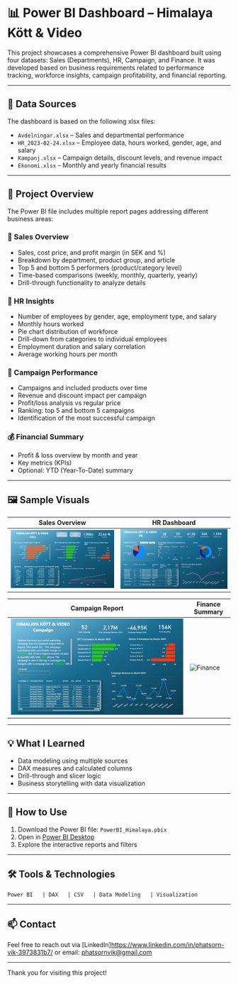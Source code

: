 
# 📊 Power BI Dashboard – Himalaya Kött & Video

This project showcases a comprehensive Power BI dashboard built using four datasets: Sales (Departments), HR, Campaign, and Finance. It was developed based on business requirements related to performance tracking, workforce insights, campaign profitability, and financial reporting.

---

## 📁 Data Sources

The dashboard is based on the following xlsx files:

- `Avdelningar.xlsx` – Sales and departmental performance
- `HR_2023-02-24.xlsx` – Employee data, hours worked, gender, age, and salary
- `Kampanj.xlsx` – Campaign details, discount levels, and revenue impact
- `Ekonomi.xlsx` – Monthly and yearly financial results

---

## 🧩 Project Overview

The Power BI file includes multiple report pages addressing different business areas:

### 🛒 Sales Overview
- Sales, cost price, and profit margin (in SEK and %)
- Breakdown by department, product group, and article
- Top 5 and bottom 5 performers (product/category level)
- Time-based comparisons (weekly, monthly, quarterly, yearly)
- Drill-through functionality to analyze details

### 👥 HR Insights
- Number of employees by gender, age, employment type, and salary
- Monthly hours worked
- Pie chart distribution of workforce
- Drill-down from categories to individual employees
- Employment duration and salary correlation
- Average working hours per month

### 🎯 Campaign Performance
- Campaigns and included products over time
- Revenue and discount impact per campaign
- Profit/loss analysis vs regular price
- Ranking: top 5 and bottom 5 campaigns
- Identification of the most successful campaign

### 💰 Financial Summary
- Profit & loss overview by month and year
- Key metrics (KPIs)
- Optional: YTD (Year-To-Date) summary

---

## 🖼️ Sample Visuals

| Sales Overview | HR Dashboard |
|----------------|--------------|
| ![Sales](screenshot/sales-overview.png) | ![HR](screenshot/hr-insights.png) |

| Campaign Report | Finance Summary |
|----------------|-----------------|
| ![Campaign](screenshot/campaign-analysis.png) | ![Finance](screenshot/finance-summary.png) |

---

## 💡 What I Learned

- Data modeling using multiple sources
- DAX measures and calculated columns
- Drill-through and slicer logic
- Business storytelling with data visualization

---

## 📂 How to Use

1. Download the Power BI file: `PowerBI_Himalaya.pbix`
2. Open in [Power BI Desktop](https://powerbi.microsoft.com/en-us/desktop/)
3. Explore the interactive reports and filters

---

## 🛠 Tools & Technologies

```text
Power BI   | DAX   | CSV   | Data Modeling   | Visualization
```

---

## 📫 Contact

Feel free to reach out via [LinkedIn]https://www.linkedin.com/in/phatsorn-vik-3973831b7/ or email: phatsornvik@gmail.com

---

Thank you for visiting this project!
